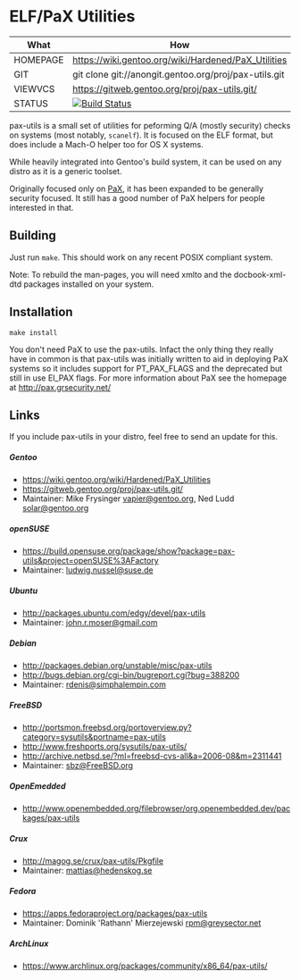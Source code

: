 # ELF/PaX Utilities

| What     | How                                                   |
| -------- | ----------------------------------------------------- |
| HOMEPAGE | https://wiki.gentoo.org/wiki/Hardened/PaX_Utilities   |
| GIT      | git clone git://anongit.gentoo.org/proj/pax-utils.git |
| VIEWVCS  | https://gitweb.gentoo.org/proj/pax-utils.git/         |
| STATUS   | [![Build Status](https://travis-ci.org/gentoo/pax-utils.svg?branch=master)](https://travis-ci.org/gentoo/pax-utils) |

pax-utils is a small set of utilities for peforming Q/A (mostly security)
checks on systems (most notably, `scanelf`).  It is focused on the ELF
format, but does include a Mach-O helper too for OS X systems.

While heavily integrated into Gentoo's build system, it can be used on any
distro as it is a generic toolset.

Originally focused only on [PaX](https://pax.grsecurity.net/), it has been
expanded to be generally security focused.  It still has a good number of
PaX helpers for people interested in that.

## Building

Just run `make`.  This should work on any recent POSIX compliant system.

Note: To rebuild the man-pages, you will need xmlto and the docbook-xml-dtd
      packages installed on your system.

## Installation

`make install`

You don't need PaX to use the pax-utils. Infact the only thing they
really have in common is that pax-utils was initially written to aid in
deploying PaX systems so it includes support for PT_PAX_FLAGS and the
deprecated but still in use EI_PAX flags. For more information about PaX
see the homepage at http://pax.grsecurity.net/

## Links

If you include pax-utils in your distro, feel free to send an update for this.

##### Gentoo
 * https://wiki.gentoo.org/wiki/Hardened/PaX_Utilities
 * https://gitweb.gentoo.org/proj/pax-utils.git/
 * Maintainer: Mike Frysinger <vapier@gentoo.org>, Ned Ludd <solar@gentoo.org>

##### openSUSE
 * https://build.opensuse.org/package/show?package=pax-utils&project=openSUSE%3AFactory
 * Maintainer: ludwig.nussel@suse.de

##### Ubuntu
 * http://packages.ubuntu.com/edgy/devel/pax-utils
 * Maintainer: john.r.moser@gmail.com

##### Debian
 * http://packages.debian.org/unstable/misc/pax-utils
 * http://bugs.debian.org/cgi-bin/bugreport.cgi?bug=388200
 * Maintainer: rdenis@simphalempin.com

##### FreeBSD
 * http://portsmon.freebsd.org/portoverview.py?category=sysutils&portname=pax-utils
 * http://www.freshports.org/sysutils/pax-utils/
 * http://archive.netbsd.se/?ml=freebsd-cvs-all&a=2006-08&m=2311441
 * Maintainer: sbz@FreeBSD.org

##### OpenEmedded
 * http://www.openembedded.org/filebrowser/org.openembedded.dev/packages/pax-utils

##### Crux
 * http://magog.se/crux/pax-utils/Pkgfile
 * Maintainer: mattias@hedenskog.se

##### Fedora
 * https://apps.fedoraproject.org/packages/pax-utils
 * Maintainer: Dominik 'Rathann' Mierzejewski <rpm@greysector.net>

##### ArchLinux
 * https://www.archlinux.org/packages/community/x86_64/pax-utils/
